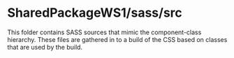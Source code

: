 # SharedPackageWS1/sass/src

This folder contains SASS sources that mimic the component-class hierarchy. These files
are gathered in to a build of the CSS based on classes that are used by the build.
